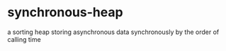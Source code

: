 # synchronous-heap
a sorting heap storing asynchronous data synchronously by the order of calling time
